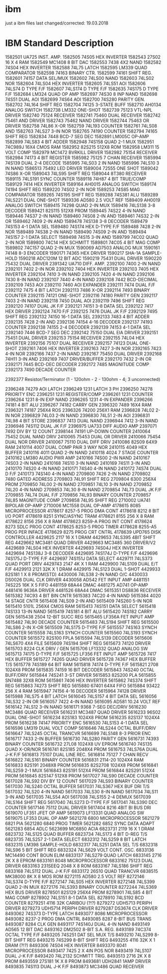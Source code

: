 # ibm
just a ibm files 
last changed/corrected: 19.03.2018

IBM	Standard	Description
================================================
1582501	UA725		INST. AMP.
1582505	74S05		HEX INVERTER
1582543	27S02		16 X 4 RAM
1582549	MC1408		8 BIT DAC
1582553	7438		4X2 NAND
1582582	74S04		HEX INVERTER
1582588	74L75		LATCH
1582595	LM339		QUAD COMPARATOR
1582598	74163		BINARY CTR.
1582599	74161		SHIFT REG.
1582601	74157		DATA SEL/MUX
1582602	74LS00		NAND
1582603	74LS02		NOR
1582604	74LS04		HEX INVERTER
1582605	74LS51		AOI
1582606	74LS74		D TYPE F/F
1582607	74LS174		D TYPE F/F
1582635	74S175		D TYPE F/F
1582684	LM324		QUAD OP AMP
1582697	74S30		8 INP NAND
1582698	74S51		DUAL AOI
1582699	74S64		AOI
1582700	74S280		PARITY GEN.
1582702	74L164		SHIFT REG
1582704	74125		3-STATE BUFF
1582710	AH0134		ANALOG SWITCH
1582738	LM332		ONE-SHOT
1582739	75123		VTL-NPL DRIVER
1582740	75124		RECEIVER
1582741	75460		DUAL RECEIVER
1582742	75461		AND DRIVER
1582743	75462		NAND DRIVER
1582744	75463		OR DRIVER
1582758	74L86		X-OR
1582759	74L193		COUNTER
1582761	74LS08		AND
1582763	74LS27		3-IN NOR
1582765	74190		COUNTER
1582794	74165		SHIFT REG
1582834	7448		BCD-7 SEG DEC
1582891	LM005C		OP-AMP
1582899	74LS83		4 BIT ADDER
1582948	74S158		QUAD 2-1 MUX
1582951	74C989J		16X4 CMOS RAM
1582952	82S215		512X8 ROM
1582958	LM311		15 VOLT COMP
1582979	MC1472		BVRKILL DRIVER
1582982	75154		RECEIVER
1582984	74173		4 BIT REGISTER
1585982	75125		7 CHAN RECEIVER
1585994	74S139		DUAL 2-4 DECODE
1585995	74LS03		2 IN NAND
1585996	74LS10		3 IN NAND
1586513	75492		LED DRIVER
1589004	72555		ONE SHOT
1589042	74S86		X-OR
1589043	74LS95		SHIFT REG
1589044	8T380		RECEIVER
1589115	74LS191		SYNC COUNTER
1589118	74H87		4 BIT TRUE/COMP
1589129	7414		HEX INVERTER
1589164	AH0015		ANALOG SWITCH
1589174	74194		SHIFT REG
1589220	74S02		2-IN NOR
1589253	74S85		MAG COMPARATOR
1589265	74S195		SHIFT REG
1589288	74S381		ALU
1589289	74LS221		DUAL ONE-SHOT
1589336	AD580		2.5 VOLT REF
1589409	AH0019		ANALOG SWITCH
1589415	74298		QUAD 2-IN MUX
1589416	74LS138		3-8 DECODER
1589421	82S115		512X8 PROM
1589445	74S22		4-IN NAND
1589446	74S37		2-IN NAND
1589460	74S08		2-IN AND
1589461	74S32		2-IN OR
1589462	7409		2-IN AND
1589478	74S138		3-8 DECODER
1589479	74S153		4-1 DATA SEL
1589480	74S174		HEX D-TYPE F/F
1589488	7428		2-IN NOR
1589489	74S38		2-IN NAND
1589490	74S09		2-IN AND
1589494	74S157		2-1 DATA SELECT
1589498	74S15		3-IN AND
1589799	74C02		QUAD 2-IN NOR
1589800	74C14		HEX SCHMITT
1589801	74C05		4 BIT MAG COMP
1589802	74C157		QUAD 2-IN MUX
1590069	AD7503		ANALOG MUX
1590161	74148		8-3 ENCODER
1590171	74365		HEX DRIVER
1590217	SHA-1A		SAMPLE-HOLD
1590218	ADC120M		12 BIT ADC
1590219	75431		DUAL DRIVER
1590220	75432		DUAL DRIVER
2391342	UA710		DIFF. AMP.
2392100	7400		2-IN NAND
2392101	7402		2-IN NOR
2392102	7404		HEX INVERTER
2392103	7405		HEX INVERTER
2392104	7410		3-IN NAND
2392105	7420		4-IN NAND
2392106	7430		8-IN NAND
2392107	7440		4-IN NAND
2392108	7442		BCD-DECIMAL
2392109	7453		AOI
2392110	7460		AOI EXPANDER
2392111	7474		DUAL F/F
2392112	7475		4 BIT LATCH
2392113	7486		X-OR
2392114	7493		BINARY COUNTER
2392115	74121		ONE-SHOT
2392116	74180		PARITY GEN
2392117	7403		2-IN NAND
2392118	7450		DUAL AOI
2392119	7496		SHIFT REG
2392120	74107		DUAL JK F/F
2392121	74151		3-8 DATA SEL
2392122	7417		HEX DRIVER
2392124	7470		F/F
2392125	7476		DUAL JK F/F
2392129	7495		SHIFT REG
2392132	74150		16-1 DATA SEL
2392133	7483		4 BIT ADDER
2392135	7428		2-IN AND
2392136	74154		4-16 DECODER
2392137	74193		COUNTER
2392138	74155		2-4 DECODER
2392139	74153		4-1 DATA SEL
2392140	7446		BCD-7 SEG DEC
2392142	75150		DUAL EIA DRIVER
2392151	75451		DUAL DRIVER
2392153	75154		RECEIVER
2392155	74L04		HEX INVERTER
2392156	75107		DUAL RECEIVER
2392157	74123		DUAL ONE-SHOT
2392161	7406		HEX INVERTER
2392163	7427		3-IN NOR
2392165	7423		4-IN NOR
2392166	7437		2-IN NAND
2392167	75450		DUAL DRIVER
2392168	74H11		3-IN AND
2392169	7407		DRIVER/BUFFER
2392170	7432		2-IN OR
2392171	7445		BCD-DEC DECODER
2392172	7485		MAGNITUDE COMP
2392173	7490		DECADE COUNTER

2392377			Resistor/Terminator (1 - 120ohm - 2 - 130ohm - 4; 3 unconnected)

2396248	74279		AOI LATCH
2396249	1231		LATCH 3 PH
2396250	74278		PRIORITY ENC
2396251	1231		REGISTER/COMP
2396261	1231		COUNTER
2396264	1231		8-IN EXP NAND
2396265	1231		4-IN EXPANDER
2396266	74181		4 BIT ALU
2396267	74182		CARRY GEN
2396320	7489		16X4 RAM
2396321	74187		256X4 ROS
2396326	74200		256X1 RAM
2396828	74L02		2-IN NOR
2396829	74L03		2-IN NAND
2396830	74L51		2-IN AOI
2396831	74L98		4 BIT STORE
2396837	7413		DUAL NAND
2396944	7412		3-IN NAND
2396946	74S112		DUAL JK F/F
2396975	UA733		DIFF AUDIO AMP
2397071	7492		DIV BY 12 COUNT
2398144	74191		UP-DOWN COUNTER
2410064	75452		DUAL NAND DRIV
2410065	75453		DUAL OR DRIVER
2410066	75454		DUAL NOR DRIVER
2410067	75110		DUAL DIFF DRIV
2410086	82S09		64X9 RAM
2410114	4007		DUAL COMP PAIR		3 WAY NOR
2410115	4049		HEX BUFFER
2410116	4011		QUAD 2-IN NAND
2410118	4024		7 STAGE COUNTER
2410162	LM380		AUDIO PWR AMP
2410166	74S00		2-IN NAND
2410167	74S03		2-IN NAND
2410168	74S10		3-IN NAND
2410169	74S11		3-IN AND
2410170	74S20		4-IN NAND
2410171	74S40		4-IN NAND
2410172	74S74		DUAL D F/F
2410173	74S140		4-IN NAND
2709800	7426		2-IN NAND
2709802	7480		GATED ADDRESS
2709803	74L91		SHIFT REG
2709804	6300		256X4 PROM
2709850	74L00		2-IN NAND
2709851	74L10		3-IN NAND
2709852	74L20		4-IN NAND
2709853	74L30		8-IN NAND
2709854	74L73		DUAL JK F/F
2709855	74L74		DUAL F/F
2709856	74L93		BINARY COUNTER
2709857	74L85		MAGNITUDE COMP
2709858	74L95		SHIFT REG
2710002	UA741		BIPOLAR OP-AMP
2710006	MC1558		DUAL OP-AMP
4178615	8085		MICROPROCESSOR
4178617	8257-5		PROG DMA CONT
4178618	8212		8 BIT I/O PORT
4178619	8251		SYNC/ASYNC TRAM
4178621	8155		256 X 8 RAM
4178622	8156		256 X 8 RAM
4178623	8259-A		PROG INT CONT
4178624	8273		SDLC PROG CONT
4178625	8253-5		PROG TIMER
4178628	8255-A5		PROG PER INFACE
4178629	8275		PROG CRT CNTRL
4178639	UPD765		DISK CONTROLLER
4429625	2117		16 X 1 DRAM
4429653	74LS395		4BIT SHIFT REG
4429662	MC3481		QUAD DRIVER
4429663	MC3485		360 DRIVER/V2
4429689	74LS04		HEX INVERTER
4429693	74S04J		HEX INVERTER
4429694	74S138J		3-8 DECODER
4429695	74S174J		D-TYPE F/F
4429696	74S175J		D-TYPE F/F
4429697	74S151J		DATA SELECT
4429711	74LS373		QUAD PORT DRIV
4429743	2147		4K X 1 RAM
4429900	74LS109		DUAL E/T F/F
4429913	2121		32K X 1 DRAM
4429915	74LS123		DUAL 1-SHOT
4429933	82S181		1 X 8 PROM(STD)
4430006	74LS38		2-IN NAND O/C
4430033	DS0026		DUAL CLK DRIVER
4430058	AD542		FET INPUT AMP
4481151	74S225		16K X 5 FIFO
4481159	68A44		DMAC
4481275	AD741		OP-AMP
4481416	9636A		DRIVER
4481526	68A44		DMAC
5615351	DS8836		RECEIVER
5615382	74C93		4 BIT BIN CNTR
5615383	74C20		4-IN NAND
5615384	4020		14 STAGE CNTR
5615408	74LS09		2-IN AND
5615409	74S260		5-IN NOR
5615410	5101L		256X4 CMOS RAM
5615413	74S151		DATA SELECT
5615418	74S133		13-IN NAND
5615419	74S181		4 BIT ALU
5615420	74S182		CARRY GEN
5615438	2504		12-BIT SUCC REG
5615465	LF356A		FET INPUT AMP
5615482	74L90		DECADE COUNTER
5615483	74LS194		SHIFT REG
5615500	74LS86		2-IN X-OR
5615509	74LS175		D-TYPE F/F
5615557	74S163		SYNCH COUNTER
5615558	74LS163		SYNCH COUNTER
5615560	74LS193		SYNCH COUNTER
5615572	82S100		FPLA
5615594	74LS139		DECODER
5615606	74LS670		4X4 FILE
5615609	74S194		SHIFT REG
5615673	74120		DRIVER
5615703	8224		CLK DRIV / GEN
5615706	LF13332		QUAD ANALOG SW
5615713	74175		D-TYPE F/F
5615725	LF356		FET INPUT AMP
5615726	7417		HEX BUFFER
5615727	74265		QUAD DRIVER
5615728	74367		HEX BUFFER T/S
5615778	74S189		64 BIT RAM
5615818	74174		D-TYPE F/F
5615821	2708		1024X8 PROM
5615835	74159		16 BIT DECODER
5615843	74S240		OCTAL BUFF/DRIV
5615844	74S241		3-ST DRIVER
5615853	82S200		PLA
5615855	SN7488		32X8 ROM
5615861	7406		HEX INVERTER
5615862	74S374		SHIFT REG
5615863	74273		SHIFT REG
5615880	67401		64X4 FIFO
5615884	93422		256 X 4 RAM
5615947	74156		4-16 DECODER
5615964	74128		DRIVER
5615988	74LS75		4 BIT LATCH
5616045	74LS157		4 BIT DATA SEL
5616056	74LS32		2-IN OR
5616057	7422		4-IN NAND
5616095	AD581		10.24 VOLT REF
5616142	74LS12		3-IN NAND
5616171	9368		7-SEG DEC/DRIV
5616230	MC3486		QUAD RECEIVER
5616231	MC3487		QUAD DRIVER
5616233	96S02		DUAL ONE-SHOT
5616234	82S183		1024X8 PROM
5616235	82S137		1024X4 PROM
5616238	74147		PRIORITY ENC
5616530	74LS153		4-1 DATA SEL
5616596	LM319		DUAL VOLT COMP
5616646	74LS244		OCTAL BUFF/DRIV
5616647	74LS245		OCTAL TRANCVR
5616699	74LS148		8-3 PRIOR ENC
5616717	7433		2-IN BUFFER
5616730	74LS280		PARITY GEN
5616731	74393		BINARY COUNTER
5616732	27L08		1024X8 UV EPROM
5616740	74S135		QUAD X-OR/NOR
5616741	82S185		2048X4 PROM
5616753	74LS76A		DUAL J-K F/F
5616813	75107		DUAL LINE REC.
5616814	75127		7 CHAN RECV
5616822	74LS161		BINARY COUNTER
5616831	2114-20		1024X4 RAM
5616833	82S191		2048X8 PROM
5616835	82S2708		1024X8 PROM
5616841	74LS259		2-1 MUX
5616843	82S191		512X4 PROM
5616844	82S291		512X4 PROM
5616845	82S147		512X8 PROM
5617027	74LS90		DECADE COUNTER
5617028	74LS92		DIV BY 12 COUNT
5617029	74LS93		BINARY COUNTER
5617030	74LS240		OCTAL BUFFER
5617031	74LS367		HEX BUF DRI T/S
5617032	74LS20		4-IN NAND
5617033	74LS30		8-IN NAND
5617034	74LS11		3-IN AND
5617035	74LS54		AOI
5617038	74LS155		2-4 DEMUX
5617039	74LS164		SHIFT REG
5617040	74LS273		D-TYPE F/F
5617041	74LS390		DEC COUNTER
5617146	75112		DUAL DRIVER
5617404	8216		4BIT BI BUS DRI
5619070	LF351		JFET OP AMP
5619073	LF13331		QUAD ANALOG SW
5619075	LF353		DUAL OP AMP
5621278	6800		MICROPROCESSOR
5621279	6821		PIA
5621280	6840		PROG TIMER
5621282	6852		SYNC DATA ADAPT
5621283	6854		ADLC
5623699	MC6850		ACIA
6823731	2119		16 X 1 DRAM
6823732	74LS125		QUAD BUFFER
6823734	74LS173		4 BIT D-REG T/S
6823735	74LS257		2-1 DATA SELECT
6832312	74LS259		8 BIT LATCH
6832315	LM398		SAMPLE-HOLD
6832317	74LS251		DATA SEL T/S
6832318	74LS96		5 BIT SHIFT REG
6832324	74LS629		VOLT CONT. OSC.
6833136	MC14490		CONT BOUN ELIM
6833137	74LS279		QUAD LATCH
6833145	2716		2K X 8 EPROM
6833161	8048		MICROPROCESSOR
6833162	75123		DUAL DRIVER
6833163	231SEEQ		2048 X 8 ROM
6833167	74LS186		SHIFT REG
6833168	74LS112		DUAL J-K F/F
6833172	26S10		QUAD TRANCVR
6838515	MK38000		8K X 8 MOS ROM
8272115	AD580		2.5 VOLT REF
8272146	74LS374		D-TYPE F/F
8272147	74LS05		HEX INVERTER
8272148	74LS399		QUAD 2-IN MUX
8272176	74LS393		BINARY COUNTER
8272244	74LS369		HEX BUS DRIVER
8278501	82S129		256X4 PROM
8278901	74LS85		4 BIT MAG COMP
8278902	74LS151		8-1 DATA SEL
8278910	74LS192		BCD COUNTER
8279251	4116		32K CARIBOU		(?!?)
8279272	UDH5713		PERIPH DRIVER
8279273	UDH5714		PERIPH DRIVER
8279287	DS3674		CLK DRIVER
8493062	74S373		D-TYPE LATCH
8493077	8086		MICROPROCESSOR
8493082	8237-2		PROG DMA CNTRL
8493085	8287		8-BIT BUS TRANS
8493087	8284		CLK GEN
8493117	74S140J		DUAL 4-IN NAND
8493149	AD565		12 BIT DAC
8493162	DM2502		8-BIT S.A. REG.
8493189	74C374		OCTAL TYPE F/F
8493205	74S251		DAT SEL MUX T/S
8493210	74LS299		8-BIT SHIFT REG
8493215	74S299		8-BIT SHIFT REG
8493255	4116		32K X 1 DRAM		(?!?)
8493306	74S04		HEX INVERTER
8493370	8041		MICROPROCESSOR
8493417	7425		2 X 4IN POS NOR
8493419	74LS107		DUAL J-K F/F
8493420	74L2132		SCHMITT TRIG.
8493513	2716		2K X 8 PROM
8493559	27S181		1K X 8 PROM
8493681	UDH2841		1AMP DRIVER
8493835	74S113		DUAL J-K F/F
8493873	MC3486		QUAD RECEIVER

